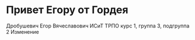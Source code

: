 # Привет Егору от Гордея
Дробушевич
Егор
Вячеславович
ИСиТ
ТРПО
курс 1, группа 3, подгруппа 2 
Изменение

